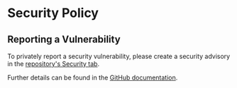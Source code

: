 # Security Policy

## Reporting a Vulnerability

To privately report a security vulnerability, please create a security advisory in the [repository's Security tab](https://github.com/martincostello/costellobot/security/advisories).

Further details can be found in the [GitHub documentation](https://docs.github.com/code-security/security-advisories/guidance-on-reporting-and-writing/privately-reporting-a-security-vulnerability).
